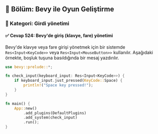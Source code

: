## 📘 Bölüm: Bevy ile Oyun Geliştirme  
### 🔹 Kategori: Girdi yönetimi  
#### ✅ Cevap 524: Bevy'de giriş (klavye, fare) yönetimi

Bevy'de klavye veya fare girişi yönetmek için bir sistemde `Res<Input<KeyCode>>` veya `Res<Input<MouseButton>>` kullanılır. Aşağıdaki örnekte, boşluk tuşuna basıldığında bir mesaj yazdırılır.

```rust
use bevy::prelude::*;

fn check_input(keyboard_input: Res<Input<KeyCode>>) {
    if keyboard_input.just_pressed(KeyCode::Space) {
        println!("Space key pressed!");
    }
}

fn main() {
    App::new()
        .add_plugins(DefaultPlugins)
        .add_system(check_input)
        .run();
}
```
